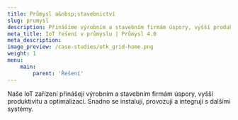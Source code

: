 ```yaml
---
title: Průmysl a&nbsp;stavebnictví
slug: prumysl
description: Přinášíme výrobním a stavebním firmám úspory, vyšší produktivitu a optimalizaci.
meta_title: IoT řešení v průmyslu | Průmysl 4.0 
meta_description: 
image_preview: /case-studies/otk_grid-home.png
weight: 1
menu:
    main:
        parent: 'Řešení'
---
```


Naše IoT zařízení přinášejí výrobním a stavebním firmám úspory, vyšší produktivitu a optimalizaci. Snadno se instalují, provozují a integrují s dalšími systémy.
